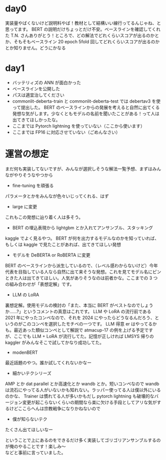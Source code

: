 

# day0
実装量やばくないけど説明料やば！教材として結構いい線行ってるんじゃね、と思ってます。 BERT の説明だけちょっとだけ不安。ベースラインを確認してくれた T.N. さんありがとう！ところで、どの解法でどれくらいスコアが出るのかとか、そもそもベースライン 20 epoch 5fold 回してどれくらいスコアが出るのかとか知りません。どうにかなる

# day1
- バッテリィズの ANN が面白かった
- ベースラインを公開した
- パスは適宜治してください
- commonlit-deberta-train と commonlit-deberta-test では debertav3 を使って提出した。 BERT のベースラインからの発展を考えると自然に出てくる発想な気がします。少なくともモデルの名前を聞いたことがある！って人は出てきてほしかったな。
- ここまでは Pytorch lightning を使っていない（ここから使います）
- ここまでは FP16 に対応させていない（ごめんなさい）

# 運営の想定
まだ何も実装してないですが、みんなが選択しそうな解法一覧予想、まずはみんながやりそうなやつから
- fine-tuning を頑張る

パラメータとかをみんなが色々いじってくれる、はず

- large に変更

これもこの発想に辿り着く人は多そう。

- BERT の埋込表現から lightgbm とか入れてアンサンブル、スタッキング

kaggle でよく見るやつ。 BERT が何を出力するモデルなのかを知っていれば、もしくは kaggle で見たことがあれば、出てきてほしい発想

- モデルを DeBERTA or RoBERTA に変更

BERT のベースラインから派生しているので、（レベル感わからないけど）今年代表を目指している人なら自然に出て来そうな発想。これを見てモデル名にピンときた人は出てきてほしい。人気がありそうなのは前者かな。ここまでの 3 つの組み合わせが「表想定解」です。

- LLM の LoRA

裏想定解。使用モデルの検討の「また、本当に BERT がベストなのでしょうか......?」というコメントの真意はこれです。 LLM や LoRA の流行前である 2021 年にやったコンペなので、それを 2024 にやったらどうなるんだろう、というのがこのコンペを選択したモチベの一つです。 LLM 得意 er はやってるかも。最近あった類似コンペとして解説で atmacup-17 の例を上げる予定ですが、ここでも LLM + LoRA が流行してた。記憶が正しければ LMSYS 帰りの kaggler がみんなそこで試してかなり成功してた。

- modenBERT 

最近話題のやつ。誰か試してくれないかなー

- 細かいテクシリーズ

AMP とか dat parallel とか高速化とか wandb とか。短いコンペなので wandb は流石にやってる人がいないかも知れない。ラッパー使ってる人は僕以外にいるのかな、 Trainer は慣れてる人が多いかもだし pytorch lightning も破壊的なバージョン変更が起こらないくらいの期間なら楽に欠ける手段としてアリな気がするけどここらへんは宗教戦争になりかねないので

- 僕が知らないテク

たくさん出てほしいなー

ということで上にあるのをできるだけ多く実装してゴリゴリアンサンブルするのが俺のやることです！楽しみ～  
などと事前に言っていました。